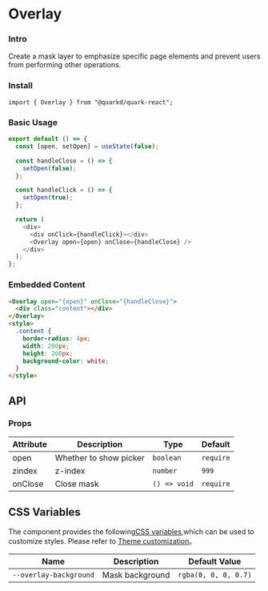 # Overlay

### Intro

Create a mask layer to emphasize specific page elements and prevent users from performing other operations.

### Install

```tsx
import { Overlay } from "@quarkd/quark-react";
```

### Basic Usage

```js
export default () => {
  const [open, setOpen] = useState(false);

  const handleClose = () => {
    setOpen(false);
  };

  const handleClick = () => {
    setOpen(true);
  };

  return (
    <div>
      <div onClick={handleClick}></div>
      <Overlay open={open} onClose={handleClose} />
    </div>
  );
};
```

### Embedded Content

```html
<Overlay open="{open}" onClose="{handleClose}">
  <div class="content"></div>
</Overlay>
<style>
  .content {
    border-radius: 4px;
    width: 200px;
    height: 200px;
    background-color: white;
  }
</style>
```

## API

### Props

| Attribute | Description            | Type         | Default   |
| --------- | ---------------------- | ------------ | --------- |
| open      | Whether to show picker | `boolean`    | `require` |
| zindex    | z-index                | `number `    | `999`     |
| onClose   | Close mask             | `() => void` | `require` |

## CSS Variables

The component provides the following[CSS variables](https://developer.mozilla.org/zh-CN/docs/Web/CSS/Using_CSS_custom_properties),which can be used to customize styles. Please refer to [Theme customization](#/zh-CN/guide/theme)。

| Name                   | Description     | Default Value        |
| ---------------------- | --------------- | -------------------- |
| `--overlay-background` | Mask background | `rgba(0, 0, 0, 0.7)` |
